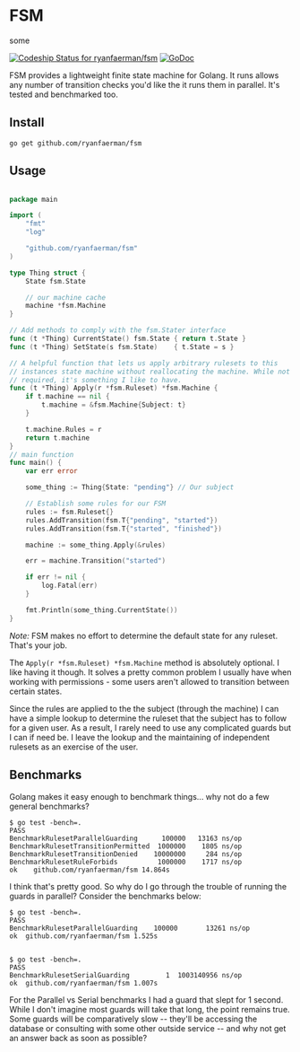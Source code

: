 FSM
===




some 

[ ![Codeship Status for ryanfaerman/fsm](https://codeship.com/projects/7529e360-b173-0132-b520-32bd639983ea/status?branch=master)](https://codeship.com/projects/69855) [![GoDoc](https://godoc.org/github.com/ryanfaerman/fsm?status.png)](https://godoc.org/github.com/ryanfaerman/fsm)


FSM provides a lightweight finite state machine for Golang. It runs allows any number of transition checks you'd like the it runs them in parallel. It's tested and benchmarked too.

## Install

```
go get github.com/ryanfaerman/fsm
```

## Usage

```go

package main

import (
	"fmt"
	"log"

	"github.com/ryanfaerman/fsm"
)

type Thing struct {
	State fsm.State

	// our machine cache
	machine *fsm.Machine
}

// Add methods to comply with the fsm.Stater interface
func (t *Thing) CurrentState() fsm.State { return t.State }
func (t *Thing) SetState(s fsm.State)    { t.State = s }

// A helpful function that lets us apply arbitrary rulesets to this
// instances state machine without reallocating the machine. While not
// required, it's something I like to have.
func (t *Thing) Apply(r *fsm.Ruleset) *fsm.Machine {
	if t.machine == nil {
		t.machine = &fsm.Machine{Subject: t}
	}

	t.machine.Rules = r
	return t.machine
}
// main function 
func main() {
	var err error

	some_thing := Thing{State: "pending"} // Our subject

	// Establish some rules for our FSM
	rules := fsm.Ruleset{}
	rules.AddTransition(fsm.T{"pending", "started"})
	rules.AddTransition(fsm.T{"started", "finished"})

	machine := some_thing.Apply(&rules)

	err = machine.Transition("started")

	if err != nil {
		log.Fatal(err)
	}

	fmt.Println(some_thing.CurrentState())
}

```

*Note:* FSM makes no effort to determine the default state for any ruleset. That's your job.

The `Apply(r *fsm.Ruleset) *fsm.Machine` method is absolutely optional. I like having it though. It solves a pretty common problem I usually have when working with permissions - some users aren't allowed to transition between certain states.

Since the rules are applied to the the subject (through the machine) I can have a simple lookup to determine the ruleset that the subject has to follow for a given user. As a result, I rarely need to use any complicated guards but I can if need be. I leave the lookup and the maintaining of independent rulesets as an exercise of the user.

## Benchmarks
Golang makes it easy enough to benchmark things... why not do a few general benchmarks?

```shell
$ go test -bench=.
PASS
BenchmarkRulesetParallelGuarding      100000   13163 ns/op
BenchmarkRulesetTransitionPermitted  1000000    1805 ns/op
BenchmarkRulesetTransitionDenied    10000000     284 ns/op
BenchmarkRulesetRuleForbids          1000000    1717 ns/op
ok    github.com/ryanfaerman/fsm 14.864s
```

I think that's pretty good. So why do I go through the trouble of running the guards in parallel? Consider the benchmarks below:

```shell
$ go test -bench=.
PASS
BenchmarkRulesetParallelGuarding    100000       13261 ns/op
ok  github.com/ryanfaerman/fsm 1.525s


$ go test -bench=.
PASS
BenchmarkRulesetSerialGuarding         1  1003140956 ns/op
ok  github.com/ryanfaerman/fsm 1.007s
```

For the Parallel vs Serial benchmarks I had a guard that slept for 1 second. While I don't imagine most guards will take that long, the point remains true. Some guards will be comparatively slow -- they'll be accessing the database or consulting with some other outside service -- and why not get an answer back as soon as possible?


